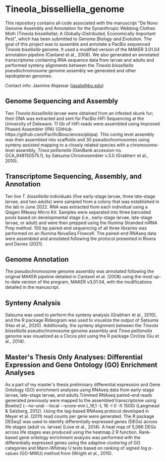 <head> <h1> Tineola_bisselliella_genome </h1> </head>

<body>  

This repository contains all code associated with the manuscript "De Novo Genome Assembly and Annotation for the Synanthropic Webbing Clothes Moth (Tineola bisselliella): A Globally-Distributed, Economically Important Pest", which has been submitted to <em>Genome Biology and Evolution</em>. The goal of this project was to assemble and annotate a PacBio sequenced <em> Tineola biselliella </em> genome. It used a modified version of the MAKER 3.01.04 annotation pipeline (Cantarel et al., 2008). We also generated an annotated transcriptome containing RNA sequence data from larvae and adults and performed synteny alignments between the <em>Tineola bisselliella </em> pseudochromosome genome assembly we generated and other lepidopteran genomes.

Contact info: Jasmine Alqassar (jasalq@bu.edu)
</body>
<h2> Genome Sequencing and Assembly </h2>
<body>Two <em> Tineola bisselliella </em> larvae were obtained from an infested skunk fur; their DNA was extracted and sent for PacBio HiFi Sequencing at the University of Deleware. 11 Gb of HiFI reads were assembled using Improved Phased Assembler (IPA) (GitHub: https://github.com/PacificBiosciences/pbipa). This contig level assembly was then assembled into scaffolds and 30 pseudochromosomes using synteny assisted mapping to a closely related species with a chromosome-level assembly,<em> Tinea pellionella</em> (GenBank accession no. GCA_948150575.1), by Satsuma Chromosembler v.3.0 (Grabherr et al., 2010). </body>
  
<h2> Transcriptome Sequencing, Assembly, and Annotation </h2>
<body> Ten live <em>T. bisselliella</em> individuals (five early-stage larvae, three late-stage larvae, and two adults) were sampled from a colony that was established in the lab in June 2022. RNA was extracted from each individual using a Qiagen RNeasy Micro Kit. Samples were separated into three barcoded pools based on developmental stage (i.e., early-stage larvae, late-stage larvae, or adult) and were then prepped using the Illumina Stranded mRNA Prep method. 100 bp paired-end sequencing of all three libraries was performed on an Illumina NovaSeq Flowcell. The paired-end RNAseq data were assembled and annotated following the protocol presented in Rivera and Davies (2021). </body>

<h2> Genome Annotation </h2>
<body> The pseudochromosome genome assembly was annotated following the original MAKER pipeline detailed in Cantarel et al. (2008) using the most up-to-date version of the program, MAKER v3.01.04, with the modifications detailed in the manuscript. <body> 

<h2> Synteny Analysis </h2>
<body>Satsuma was used to perform the synteny analysis (Grabherr et al., 2010), and the R package RIdeogram was used to visualize the output of Satsuma (Hao et al., 2020). Additionally, the synteny alignment between the <em>Tineola bisselliella </em> pseudochromosome genome assembly and <em>Tinea pellionella </em> genome was visualized as a Circos plot using the R package Circlize (Gu et al., 2014). </body>

<h2> Master's Thesis Only Analyses: Differential Expression and Gene Ontology (GO) Enrichment Analyses </h2>
<body> As a part of my master's thesis preliminary differential expression and Gene Ontology (GO) enrichment analyses using RNAseq data from early-stage larvae, late-stage larvae, and adults.Trimmed RNAseq paired-end reads generated previously were mapped to the assembled transcriptome using Bowtie2 (--no-unal --local --score-min L,16,1 -L 16 -I 0 -X 1500) (Langmead & Salzberg, 2012). Using the tag-based RNAseq protocol developed in Meyer et al. (2011) read counts per gene were generated. The R package DESeq2 was used to identify differentially expressed genes (DEGs) across life stages (adult vs. larvae) (Love et al., 2014). A heat map of 5,066 DEGs across life stages was produced using the heatmap.2 R function. Rank-based gene ontology enrichment analysis was performed with the differentially expressed genes using the adaptive clustering of GO categories and Mann-Whitney U tests based on ranking of signed log p-values (GO-MWU) method from (Wright et al., 2015).
</body>


